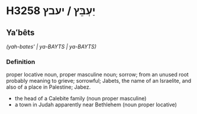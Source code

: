 # H3258 יַעְבֵּץ / יעבץ

## Yaʻbêts

_(yah-bates' | ya-BAYTS | ya-BAYTS)_

### Definition

proper locative noun, proper masculine noun; sorrow; from an unused root probably meaning to grieve; sorrowful; Jabets, the name of an Israelite, and also of a place in Palestine; Jabez.

- the head of a Calebite family (noun proper masculine)
- a town in Judah apparently near Bethlehem (noun proper locative)
